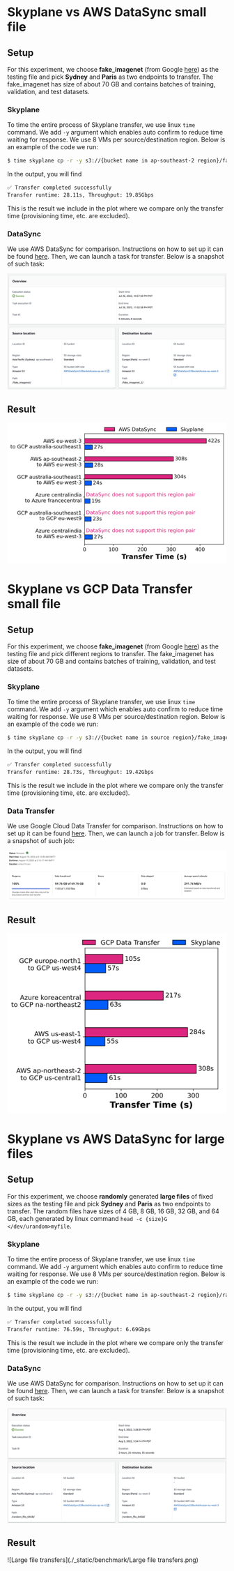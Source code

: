 # Skyplane vs AWS DataSync small file

## Setup

For this experiment, we choose **fake_imagenet** (from Google [here](https://cloud.google.com/tpu/docs/tutorials/resnet#run-model)) as the testing file and pick **Sydney** and **Paris** as two endpoints to transfer. The fake_imagenet has size of about 70 GB and contains batches of training, validation, and test datasets.

### Skyplane

To time the entire process of Skyplane transfer, we use linux `time` command. We add `-y` argument which enables auto confirm to reduce time waiting for response. We use 8 VMs per source/destination region. Below is an example of the code we run:

```bash
$ time skyplane cp -r -y s3://{bucket name in ap-southeast-2 region}/fake_imagenet/ s3://{bucket name in eu-west-3 region}/fake_imagenet/ -n 8
```

In the output, you will find

```bash
✅ Transfer completed successfully
Transfer runtime: 28.11s, Throughput: 19.85Gbps
```

This is the result we include in the plot where we compare only the transfer time (provisioning time, etc. are excluded).

### DataSync

We use AWS DataSync for comparison. Instructions on how to set up it can be found [here](https://aws.amazon.com/blogs/storage/migrating-google-cloud-storage-to-amazon-s3-using-aws-datasync/). Then, we can launch a task for transfer. Below is a snapshot of such task:

![DataSync_fake_imagenet](./_static/benchmark/DataSync_fake_imagenet.png)

## Result

![DataSync_data_transfer](./_static/benchmark/DataSync_data_transfer.png)

# Skyplane vs GCP Data Transfer small file

## Setup

For this experiment, we choose **fake_imagenet** (from Google [here](https://cloud.google.com/tpu/docs/tutorials/resnet#run-model)) as the testing file and pick different regions to transfer. The fake_imagenet has size of about 70 GB and contains batches of training, validation, and test datasets.

### Skyplane

To time the entire process of Skyplane transfer, we use linux `time` command. We add `-y` argument which enables auto confirm to reduce time waiting for response. We use 8 VMs per source/destination region. Below is an example of the code we run:

```bash
$ time skyplane cp -r -y s3://{bucket name in source region}/fake_imagenet/ gs://{bucket name in destination region}/fake_imagenet/ -n 8
```

In the output, you will find

```bash
✅ Transfer completed successfully
Transfer runtime: 28.73s, Throughput: 19.42Gbps
```

This is the result we include in the plot where we compare only the transfer time (provisioning time, etc. are excluded).

### Data Transfer

We use Google Cloud Data Transfer for comparison. Instructions on how to set up it can be found [here](https://cloud.google.com/storage-transfer/docs/create-transfers). Then, we can launch a job for transfer. Below is a snapshot of such job:

![GCP_fake_imagenet](./_static/benchmark/GCP_fake_imagenet.png)

## Result

![gcp_data_transfer](./_static/benchmark/gcp_data_transfer.png)

# Skyplane vs AWS DataSync for large files

## Setup

For this experiment, we choose **randomly** generated **large files** of fixed sizes as the testing file and pick **Sydney** and **Paris** as two endpoints to transfer. The random files have sizes of 4 GB, 8 GB, 16 GB, 32 GB, and 64 GB, each generated by linux command `head -c {size}G </dev/urandom>myfile`.

### Skyplane

To time the entire process of Skyplane transfer, we use linux `time` command. We add `-y` argument which enables auto confirm to reduce time waiting for response. We use 8 VMs per source/destination region. Below is an example of the code we run:

```bash
$ time skyplane cp -r -y s3://{bucket name in ap-southeast-2 region}/random_file_64GB s3://{bucket name in eu-west-3 region}/random_file_64GB -n 8
```

In the output, you will find

```bash
✅ Transfer completed successfully
Transfer runtime: 76.59s, Throughput: 6.69Gbps
```

This is the result we include in the plot where we compare only the transfer time (provisioning time, etc. are excluded).

### DataSync

We use AWS DataSync for comparison. Instructions on how to set up it can be found [here](https://aws.amazon.com/blogs/storage/migrating-google-cloud-storage-to-amazon-s3-using-aws-datasync/). Then, we can launch a task for transfer. Below is a snapshot of such task:

![DataSync_random_file_64GB](./_static/benchmark/DataSync_random_file_64GB.png)

## Result

![Large file transfers](./_static/benchmark/Large file transfers.png)